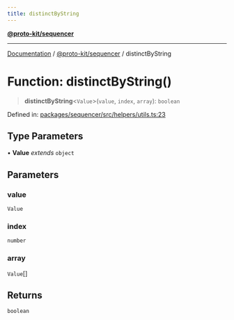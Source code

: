 ```yaml
---
title: distinctByString
---
```


[**@proto-kit/sequencer**](../README.md)

***

[Documentation](../../../README.md) / [@proto-kit/sequencer](../README.md) / distinctByString

# Function: distinctByString()

> **distinctByString**\<`Value`\>(`value`, `index`, `array`): `boolean`

Defined in: [packages/sequencer/src/helpers/utils.ts:23](https://github.com/proto-kit/framework/blob/28efa802e3737fc3b77339148b307ef7246f3ef1/packages/sequencer/src/helpers/utils.ts#L23)

## Type Parameters

• **Value** *extends* `object`

## Parameters

### value

`Value`

### index

`number`

### array

`Value`[]

## Returns

`boolean`
